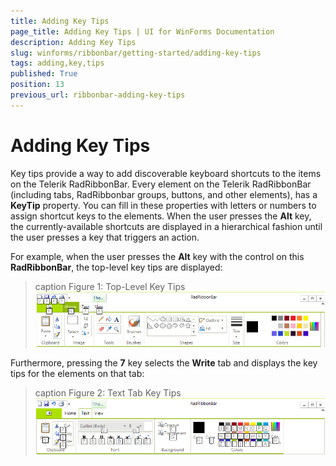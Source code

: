 ```yaml
---
title: Adding Key Tips
page_title: Adding Key Tips | UI for WinForms Documentation
description: Adding Key Tips
slug: winforms/ribbonbar/getting-started/adding-key-tips
tags: adding,key,tips
published: True
position: 13
previous_url: ribbonbar-adding-key-tips
---
```


# Adding Key Tips

Key tips provide a way to add discoverable keyboard shortcuts to the items on the Telerik RadRibbonBar. Every element on the Telerik RadRibbonBar (including tabs, RadRibbonbar groups, buttons, and other elements), has a __KeyTip__ property. You can fill in these properties with letters or numbers to assign shortcut keys to the elements. When the user presses the __Alt__ key, the currently-available shortcuts are displayed in a hierarchical fashion until the user presses a key that triggers an action.

For example, when the user presses the __Alt__ key with the control on this **RadRibbonBar**, the top-level key tips are displayed:

>caption Figure 1: Top-Level Key Tips
![ribbonbar-adding-key-tips 001](images/ribbonbar-adding-key-tips001.png)

Furthermore, pressing the __7__ key selects the __Write__ tab and displays the key tips for the elements on that tab:

>caption Figure 2: Text Tab Key Tips
![ribbonbar-adding-key-tips 002](images/ribbonbar-adding-key-tips002.png)